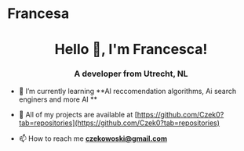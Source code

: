 # Francesa
<!-- [![MasterHead](.jpg)](https://) -->
<h1 align="center">Hello 👋, I'm Francesca!</h1>
<h3 align="center">A developer from Utrecht, NL</h3>
<!-- <img align="right" alt="Coding" width="400" src="https://cdn.dribbble.com/users/1162077/screenshots/5403918/focus-animation.gif"> -->

<!-- <p align="left"> <img src="https://komarev.com/ghpvc/?username=shaurya50211&label=Profile%20views&color=0e75b6&style=flat" alt="shaurya50211" /> </p>

<p align="left"> <a href="https://twitter.com/name" target="blank"><img src="https://img.shields.io/twitter/follow/name?logo=twitter&style=for-the-badge" alt="name" /></a> </p> -->

- 🌱 I’m currently learning **AI reccomendation algorithms, Ai search enginers and more AI **

- 👩‍ All of my projects are available at [https://github.com/Czek0?tab=repositories](https://github.com/Czek0?tab=repositories)

- 📫 How to reach me **czekowoski@gmail.com**
